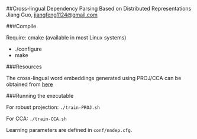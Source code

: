 ##Cross-lingual Dependency Parsing Based on Distributed Representations
Jiang Guo, jiangfeng1124@gmail.com

###Compile

Require: cmake (available in most Linux systems)

* ./configure
* make

###Resources

The cross-lingual word embeddings generated using PROJ/CCA can be obtained from [here](https://drive.google.com/file/d/0B1z04ix6jD_Db3REdHlnREpjMmc/view?usp=sharing)

###Running the executable

For robust projection: ```./train-PROJ.sh```

For CCA: ```./train-CCA.sh```

Learning parameters are defined in ```conf/nndep.cfg```.

